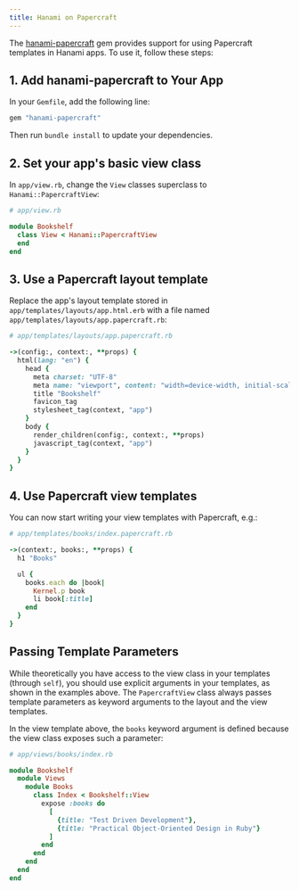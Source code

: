 ```yaml
---
title: Hanami on Papercraft
---
```


The [hanami-papercraft](https://github.com/digital-fabric/hanami-papercraft) gem
provides support for using Papercraft templates in Hanami apps. To use it,
follow these steps:

## 1. Add hanami-papercraft to Your App

In your `Gemfile`, add the following line:

```ruby
gem "hanami-papercraft"
```

Then run `bundle install` to update your dependencies.

## 2. Set your app's basic view class 

In `app/view.rb`, change the `View` classes superclass to `Hanami::PapercraftView`:

```ruby
# app/view.rb

module Bookshelf
  class View < Hanami::PapercraftView
  end
end
```

## 3. Use a Papercraft layout template

Replace the app's layout template stored in `app/templates/layouts/app.html.erb`
with a file named `app/templates/layouts/app.papercraft.rb`:

```ruby
# app/templates/layouts/app.papercraft.rb

->(config:, context:, **props) {
  html(lang: "en") {
    head {
      meta charset: "UTF-8"
      meta name: "viewport", content: "width=device-width, initial-scale=1.0"
      title "Bookshelf"
      favicon_tag
      stylesheet_tag(context, "app")
    }
    body {
      render_children(config:, context:, **props)
      javascript_tag(context, "app")
    }
  }
}
```

## 4. Use Papercraft view templates

You can now start writing your view templates with Papercraft, e.g.:

```ruby
# app/templates/books/index.papercraft.rb

->(context:, books:, **props) {
  h1 "Books"

  ul {
    books.each do |book|
      Kernel.p book
      li book[:title]
    end
  }
}

```

## Passing Template Parameters

While theoretically you have access to the view class in your templates (through
`self`), you should use explicit arguments in your templates, as shown in the
examples above. The `PapercraftView` class always passes template parameters as
keyword arguments to the layout and the view templates.

In the view template above, the `books` keyword argument is defined because the
view class exposes such a parameter:

```ruby
# app/views/books/index.rb

module Bookshelf
  module Views
    module Books
      class Index < Bookshelf::View
        expose :books do
          [
            {title: "Test Driven Development"},
            {title: "Practical Object-Oriented Design in Ruby"}
          ]
        end
      end
    end
  end
end
```

